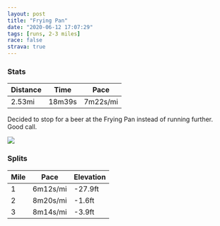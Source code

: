 ```yaml
---
layout: post
title: "Frying Pan"
date: "2020-06-12 17:07:29"
tags: [runs, 2-3 miles]
race: false
strava: true
---
```


### Stats

| Distance | Time | Pace |
|----------|------|------|
|2.53mi|18m39s|7m22s/mi|

Decided to stop for a beer at the Frying Pan instead of running further. Good call.

<img src='https://maps.googleapis.com/maps/api/staticmap?maptype=roadmap&path=enc:}fwwF`tsbMEB]a@mAm@YQo@KSIa@IUMMQs@Wi@i@I@?ICKKMcAm@UEADC@Ok@e@]q@USO?EGASSGAII_@Oc@e@QMAIECK?AG{@BOEEEi@]QYYWcAk@KKKOu@g@EGEBUUOEW_@m@]o@UY]k@_@u@]e@Ys@q@UOm@m@SIYWMGw@M_@c@c@SSCc@K{@{@a@Wm@o@}@]e@UWF?DEFUTM`@eMjYHERB\\ZRDJZHd@R^\b@TdAt@`Al@XNtCtB|@x@~A|@lAfA|CrBb@f@\Vp@\pAz@X`@^t@f@f@NVXfAAFBPJTNNn@\DL^Xj@x@d@ZPRf@TXDVLZPb@\XL~@l@VFLFh@b@rBtALRp@d@^PzB|An@ZhDbCzBjANPrA`A`CxA~AnAXPXV|A|@`@Nb@JXRFJPd@NRjBz@tA^f@XRDJ?`@LP@n@V&key=AIzaSyC1MId7bFpkLXNAaYhBSTb8jLyiSqzbDtM&size=800x800&markers=color:yellow|label:S|40.75647,-73.99761&markers=color:green|label:F|40.751820000000045,-74.00839000000006'>

### Splits

| Mile | Pace | Elevation |
|------|------|-----------|
|1|6m12s/mi|-27.9ft|
|2|8m20s/mi|-1.6ft|
|3|8m14s/mi|-3.9ft|
